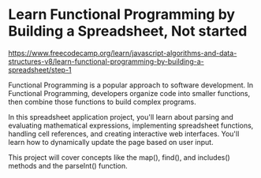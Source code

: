 # Learn Functional Programming by Building a Spreadsheet, Not started

https://www.freecodecamp.org/learn/javascript-algorithms-and-data-structures-v8/learn-functional-programming-by-building-a-spreadsheet/step-1

Functional Programming is a popular approach to software development. In Functional Programming, developers organize code into smaller functions, then combine those functions to build complex programs.

In this spreadsheet application project, you'll learn about parsing and evaluating mathematical expressions, implementing spreadsheet functions, handling cell references, and creating interactive web interfaces. You'll learn how to dynamically update the page based on user input.

This project will cover concepts like the map(), find(), and includes() methods and the parseInt() function.
